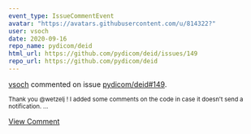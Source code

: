 ```yaml
---
event_type: IssueCommentEvent
avatar: "https://avatars.githubusercontent.com/u/814322?"
user: vsoch
date: 2020-09-16
repo_name: pydicom/deid
html_url: https://github.com/pydicom/deid/issues/149
repo_url: https://github.com/pydicom/deid
---
```


<a href='https://github.com/vsoch' target='_blank'>vsoch</a> commented on issue <a href='https://github.com/pydicom/deid/issues/149' target='_blank'>pydicom/deid#149</a>.

<small>Thank you @wetzelj ! I added some comments on the code in case it doesn't send a notification. ...</small>

<a href='https://github.com/pydicom/deid/issues/149' target='_blank'>View Comment</a>